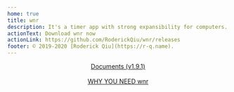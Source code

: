 ```yaml
---
home: true
title: wnr
description: It's a timer app with strong expansibility for computers. 
actionText: Download wnr now
actionLink: https://github.com/RoderickQiu/wnr/releases
footer: © 2019-2020 [Roderick Qiu](https://r-q.name).
---
```


<center><a href="./guide/1-basic-usage.html" class="btn btn--secondary">Documents (v1.9.1)</a></center>

<br />

<center><a href="./why-wnr/yes-wnr.html" class="btn btn--third">WHY YOU NEED wnr</a></center>